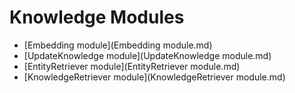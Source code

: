 # Knowledge Modules

- [Embedding module](Embedding module.md)
- [UpdateKnowledge module](UpdateKnowledge module.md)
- [EntityRetriever module](EntityRetriever module.md)
- [KnowledgeRetriever module](KnowledgeRetriever module.md)